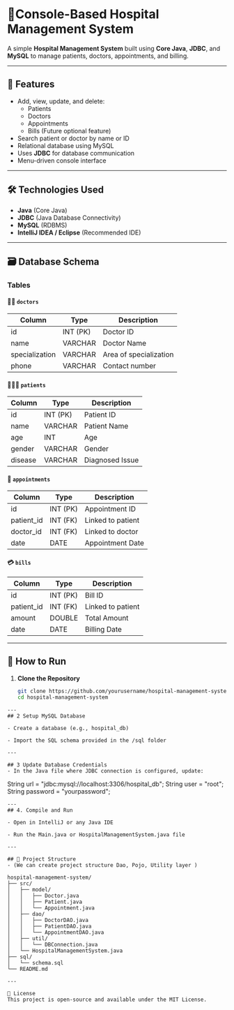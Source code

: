 
# 🏥Console-Based Hospital Management System 

A simple **Hospital Management System** built using **Core Java**, **JDBC**, and **MySQL** to manage patients, doctors, appointments, and billing.

---

## 📌 Features

- Add, view, update, and delete:
  - Patients
  - Doctors
  - Appointments
  - Bills (Future optional feature)
- Search patient or doctor by name or ID
- Relational database using MySQL
- Uses **JDBC** for database communication
- Menu-driven console interface

---

## 🛠 Technologies Used

- **Java** (Core Java)
- **JDBC** (Java Database Connectivity)
- **MySQL** (RDBMS)
- **IntelliJ IDEA / Eclipse** (Recommended IDE)

---

## 🗃 Database Schema

### Tables

#### 🧑‍⚕️ `doctors`
| Column     | Type        | Description           |
|------------|-------------|-----------------------|
| id         | INT (PK)    | Doctor ID             |
| name       | VARCHAR     | Doctor Name           |
| specialization | VARCHAR | Area of specialization|
| phone      | VARCHAR     | Contact number        |

#### 🧑‍🤝‍🧑 `patients`
| Column     | Type        | Description     |
|------------|-------------|-----------------|
| id         | INT (PK)    | Patient ID      |
| name       | VARCHAR     | Patient Name    |
| age        | INT         | Age             |
| gender     | VARCHAR     | Gender          |
| disease    | VARCHAR     | Diagnosed Issue |

#### 📅 `appointments`
| Column     | Type        | Description       |
|------------|-------------|-------------------|
| id         | INT (PK)    | Appointment ID    |
| patient_id | INT (FK)    | Linked to patient |
| doctor_id  | INT (FK)    | Linked to doctor  |
| date       | DATE        | Appointment Date  |

#### 💳 `bills`
| Column     | Type        | Description      |
|------------|-------------|------------------|
| id         | INT (PK)    | Bill ID          |
| patient_id | INT (FK)    | Linked to patient|
| amount     | DOUBLE      | Total Amount     |
| date       | DATE        | Billing Date     |

---

## 🚀 How to Run

1. **Clone the Repository**
   ```bash
   git clone https://github.com/yourusername/hospital-management-system.git
   cd hospital-management-system

  ```
---
## 2 Setup MySQL Database

- Create a database (e.g., hospital_db)

- Import the SQL schema provided in the /sql folder

---

## 3 Update Database Credentials
- In the Java file where JDBC connection is configured, update:
```
String url = "jdbc:mysql://localhost:3306/hospital_db";
String user = "root";
String password = "yourpassword";
```
---
## 4. Compile and Run

- Open in IntelliJ or any Java IDE

- Run the Main.java or HospitalManagementSystem.java file

---

## 📂 Project Structure
- (We can create project structure Dao, Pojo, Utility layer )

hospital-management-system/
├── src/
│   ├── model/
│   │   ├── Doctor.java
│   │   ├── Patient.java
│   │   └── Appointment.java
│   ├── dao/
│   │   ├── DoctorDAO.java
│   │   ├── PatientDAO.java
│   │   └── AppointmentDAO.java
│   ├── util/
│   │   └── DBConnection.java
│   └── HospitalManagementSystem.java
├── sql/
│   └── schema.sql
└── README.md

---

📜 License
This project is open-source and available under the MIT License.




